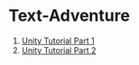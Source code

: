 # Text-Adventure

1. [Unity Tutorial Part 1](https://learn.unity.com/tutorial/recorded-video-session-text-adventure-game-part-1#)
2. [Unity Tutorial Part 2](https://learn.unity.com/tutorial/recorded-video-session-text-adventure-game-part-2#)
